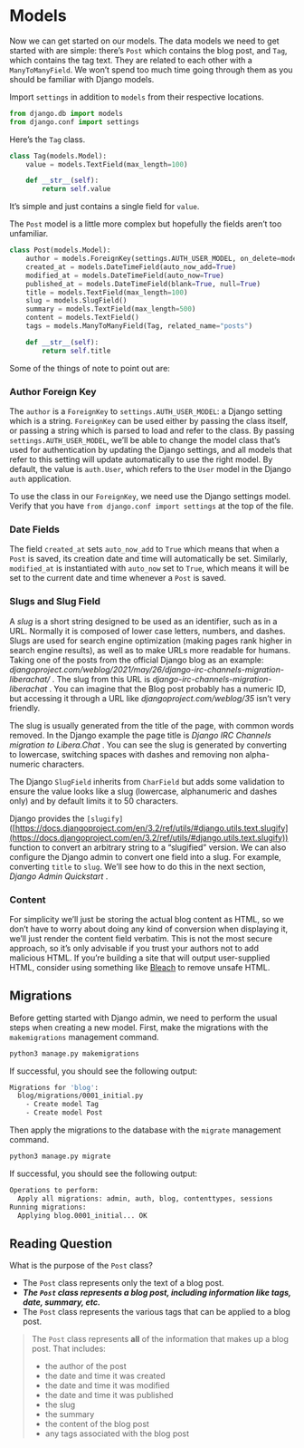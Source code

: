 # Models

Now we can get started on our models. The data models we need to get started with are simple: there’s `Post` which contains the blog post, and `Tag`, which contains the tag text. They are related to each other with a `ManyToManyField`. We won’t spend too much time going through them as you should be familiar with Django models.

Import `settings` in addition to `models` from their respective locations.

```python
from django.db import models
from django.conf import settings
```

Here’s the `Tag` class.

```python
class Tag(models.Model):
    value = models.TextField(max_length=100)

    def __str__(self):
        return self.value
```

It’s simple and just contains a single field for `value`.

The `Post` model is a little more complex but hopefully the fields aren’t too unfamiliar.

```python
class Post(models.Model):
    author = models.ForeignKey(settings.AUTH_USER_MODEL, on_delete=models.PROTECT)
    created_at = models.DateTimeField(auto_now_add=True)
    modified_at = models.DateTimeField(auto_now=True)
    published_at = models.DateTimeField(blank=True, null=True)
    title = models.TextField(max_length=100)
    slug = models.SlugField()
    summary = models.TextField(max_length=500)
    content = models.TextField()
    tags = models.ManyToManyField(Tag, related_name="posts")

    def __str__(self):
        return self.title
```

Some of the things of note to point out are:

### Author Foreign Key

The `author` is a `ForeignKey` to `settings.AUTH_USER_MODEL`: a Django setting which is a string. `ForeignKey` can be used either by passing the class itself, or passing a string which is parsed to load and refer to the class. By passing `settings.AUTH_USER_MODEL`, we’ll be able to change the model class that’s used for authentication by updating the Django settings, and all models that refer to this setting will update automatically to use the right model. By default, the value is `auth.User`, which refers to the `User` model in the Django `auth` application.

To use the class in our `ForeignKey`, we need use the Django settings model. Verify that you have `from django.conf import settings` at the top of the file.

### Date Fields

The field `created_at` sets `auto_now_add` to `True` which means that when a `Post` is saved, its creation date and time will automatically be set. Similarly, `modified_at` is instantiated with `auto_now` set to `True`, which means it will be set to the current date and time whenever a `Post` is saved.

### Slugs and Slug Field

A *slug* is a short string designed to be used as an identifier, such as in a URL. Normally it is composed of lower case letters, numbers, and dashes. Slugs are used for search engine optimization (making pages rank higher in search engine results), as well as to make URLs more readable for humans.
Taking one of the posts from the official Django blog as an example: *djangoproject.com/weblog/2021/may/26/django-irc-channels-migration-liberachat/* . The slug from this URL is *django-irc-channels-migration-liberachat* . You can imagine that the Blog post probably has a numeric ID, but accessing it through a URL like *djangoproject.com/weblog/35* isn’t very friendly.

The slug is usually generated from the title of the page, with common words removed. In the Django example the page title is *Django IRC Channels migration to Libera.Chat* . You can see the slug is generated by converting to lowercase, switching spaces with dashes and removing non alpha-numeric characters.

The Django `SlugField` inherits from `CharField` but adds some validation to ensure the value looks like a slug (lowercase, alphanumeric and dashes only) and by default limits it to 50 characters.

Django provides the `[slugify]`([https://docs.djangoproject.com/en/3.2/ref/utils/#django.utils.text.slugify](https://docs.djangoproject.com/en/3.2/ref/utils/#django.utils.text.slugify)) function to convert an arbitrary string to a “slugified” version. We can also configure the Django admin to convert one field into a slug. For example, converting `title` to `slug`. We’ll see how to do this in the next section, *Django Admin Quickstart* .

### Content

For simplicity we’ll just be storing the actual blog content as HTML, so we don’t have to worry about doing any kind of conversion when displaying it, we’ll just render the content field verbatim. This is not the most secure approach, so it’s only advisable if you trust your authors not to add malicious HTML. If you’re building a site that will output user-supplied HTML, consider using something like [Bleach](https://bleach.readthedocs.io/en/latest/index.html) to remove unsafe HTML.

## Migrations

Before getting started with Django admin, we need to perform the usual steps when creating a new model. First, make the migrations with the `makemigrations` management command.

```bash
python3 manage.py makemigrations
```

If successful, you should see the following output:

```bash
Migrations for 'blog':
  blog/migrations/0001_initial.py
    - Create model Tag
    - Create model Post
```

Then apply the migrations to the database with the `migrate` management command.

```bash
python3 manage.py migrate
```

If successful, you should see the following output:

```bash
Operations to perform:
  Apply all migrations: admin, auth, blog, contenttypes, sessions
Running migrations:
  Applying blog.0001_initial... OK
```

## Reading Question

What is the purpose of the `Post` class?

- The `Post` class represents only the text of a blog post.
- ***The `Post` class represents a blog post, including information like tags, date, summary, etc.***
- The `Post` class represents the various tags that can be applied to a blog post.

> The `Post` class represents **all** of the information that makes up a blog post. That includes:
>
> * the author of the post
> * the date and time it was created
> * the date and time it was modified
> * the date and time it was published
> * the slug
> * the summary
> * the content of the blog post
> * any tags associated with the blog post
